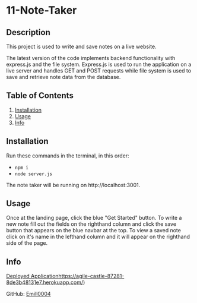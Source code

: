 # 11-Note-Taker

  ## Description
  This project is used to write and save notes on a live website. 

  The latest version of the code implements backend functionality with express.js and the file system. Express.js is used to run the application on a live server and handles GET and POST requests while file system is used to save and retrieve note data from the database.

  ## Table of Contents
  1. [Installation](#installation)
  2. [Usage](#usage)
  3. [Info](#info)
  
  ## Installation
  Run these commands in the terminal, in this order:
  * `npm i`
  * `node server.js`
  
  The note taker will be running on http://localhost:3001.

  ## Usage
  Once at the landing page, click the blue "Get Started" button. To write a new note fill out the fields on the righthand column and click the save button that appears on the blue navbar at the top. To view a saved note click on it's name in the lefthand column and it will appear on the righthand side of the page.

  ## Info
  
  [Deployed Application](https://agile-castle-87281-8de3b48131e7.herokuapp.com/)https://agile-castle-87281-8de3b48131e7.herokuapp.com/)

  GitHub: [Emill0004](https://github.com/Emill0004)
